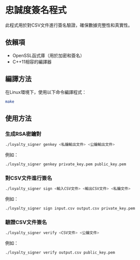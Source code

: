 # 忠誠度簽名程式

此程式用於對CSV文件進行簽名驗證，確保數據完整性和真實性。

## 依賴項

- OpenSSL函式庫（用於加密和簽名）
- C++11相容的編譯器

## 編譯方法

在Linux環境下，使用以下命令編譯程式：

```bash
make
```

## 使用方法

### 生成RSA密鑰對

```bash
./loyalty_signer genkey <私鑰輸出文件> <公鑰輸出文件>
```

例如：
```bash
./loyalty_signer genkey private_key.pem public_key.pem
```

### 對CSV文件進行簽名

```bash
./loyalty_signer sign <輸入CSV文件> <輸出CSV文件> <私鑰文件>
```

例如：
```bash
./loyalty_signer sign input.csv output.csv private_key.pem
```

### 驗證CSV文件簽名

```bash
./loyalty_signer verify <CSV文件> <公鑰文件>
```

例如：
```bash
./loyalty_signer verify output.csv public_key.pem
```
